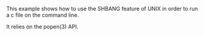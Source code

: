 This example shows how to use the SHBANG feature of UNIX in order
to run a c file on the command line.

It relies on the popen(3) API.
